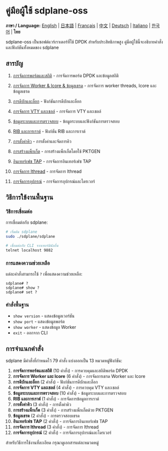 # คู่มือผู้ใช้ sdplane-oss

**ภาษา / Language:** [English](../README.md) | [日本語](../ja/README.md) | [Français](../fr/README.md) | [中文](../zh/README.md) | [Deutsch](../de/README.md) | [Italiano](../it/README.md) | [한국어](../ko/README.md) | **ไทย**

sdplane-oss เป็นซอฟต์แวร์เราเตอร์ที่ใช้ DPDK สำหรับประสิทธิภาพสูง คู่มือผู้ใช้นี้จะอธิบายคำสั่งและฟังก์ชันทั้งหมดของ sdplane

## สารบัญ

1. [การจัดการพอร์ตและสถิติ](port-management.md) - การจัดการพอร์ต DPDK และข้อมูลสถิติ
2. [การจัดการ Worker & lcore & ข้อมูลเธรด](worker-lcore-thread-management.md) - การจัดการ worker threads, lcore และข้อมูลเธรด

3. [การดีบักและล็อก](debug-logging.md) - ฟังก์ชันการดีบักและล็อก
4. [การจัดการ VTY และเชลล์](vty-shell.md) - การจัดการ VTY และเชลล์
5. [ข้อมูลระบบและการตรวจสอบ](system-monitoring.md) - ข้อมูลระบบและฟังก์ชันการตรวจสอบ
6. [RIB และการเราต์](routing.md) - ฟังก์ชัน RIB และการเราต์
7. [การตั้งค่าคิว](queue-configuration.md) - การตั้งค่าและจัดการคิว
8. [การสร้างแพ็กเก็ต](packet-generation.md) - การสร้างแพ็กเก็ตโดยใช้ PKTGEN

9. [อินเทอร์เฟซ TAP](tap-interface.md) - การจัดการอินเทอร์เฟซ TAP
10. [การจัดการ lthread](lthread-management.md) - การจัดการ lthread
11. [การจัดการอุปกรณ์](device-management.md) - การจัดการอุปกรณ์และไดรเวอร์

## วิธีการใช้งานพื้นฐาน

### วิธีการเชื่อมต่อ

การเชื่อมต่อกับ sdplane:

```bash
# เริ่มต้น sdplane
sudo ./sdplane/sdplane

# เชื่อมต่อกับ CLI จากเทอร์มินัลอื่น
telnet localhost 9882
```

### การแสดงความช่วยเหลือ

แต่ละคำสั่งสามารถใช้ `?` เพื่อแสดงความช่วยเหลือ:

```
sdplane# ?
sdplane# show ?
sdplane# set ?
```

### คำสั่งพื้นฐาน

- `show version` - แสดงข้อมูลเวอร์ชัน
- `show port` - แสดงข้อมูลพอร์ต
- `show worker` - แสดงข้อมูล Worker
- `exit` - ออกจาก CLI

## การจำแนกคำสั่ง

sdplane มีคำสั่งที่กำหนดไว้ 79 คำสั่ง แบ่งออกเป็น 13 หมวดหมู่ฟังก์ชัน:

1. **การจัดการพอร์ตและสถิติ** (10 คำสั่ง) - การควบคุมและสถิติพอร์ต DPDK
2. **การจัดการ Worker และ lcore** (6 คำสั่ง) - การจัดการเธรด Worker และ lcore
3. **การดีบักและล็อก** (2 คำสั่ง) - ฟังก์ชันการดีบักและล็อก
4. **การจัดการ VTY และเชลล์** (4 คำสั่ง) - การควบคุม VTY และเชลล์
5. **ข้อมูลระบบและการตรวจสอบ** (10 คำสั่ง) - ข้อมูลระบบและการตรวจสอบ
6. **RIB และการเราต์** (1 คำสั่ง) - การจัดการข้อมูลการเราต์
7. **การตั้งค่าคิว** (3 คำสั่ง) - การตั้งค่าคิว
8. **การสร้างแพ็กเก็ต** (3 คำสั่ง) - การสร้างแพ็กเก็ตด้วย PKTGEN
9. **ข้อมูลเธรด** (2 คำสั่ง) - การตรวจสอบเธรด
10. **อินเทอร์เฟซ TAP** (2 คำสั่ง) - การจัดการอินเทอร์เฟซ TAP
11. **การจัดการ lthread** (3 คำสั่ง) - การจัดการ lthread
12. **การจัดการอุปกรณ์** (2 คำสั่ง) - การจัดการอุปกรณ์และไดรเวอร์

สำหรับวิธีการใช้งานที่ละเอียด กรุณาดูเอกสารแต่ละหมวดหมู่